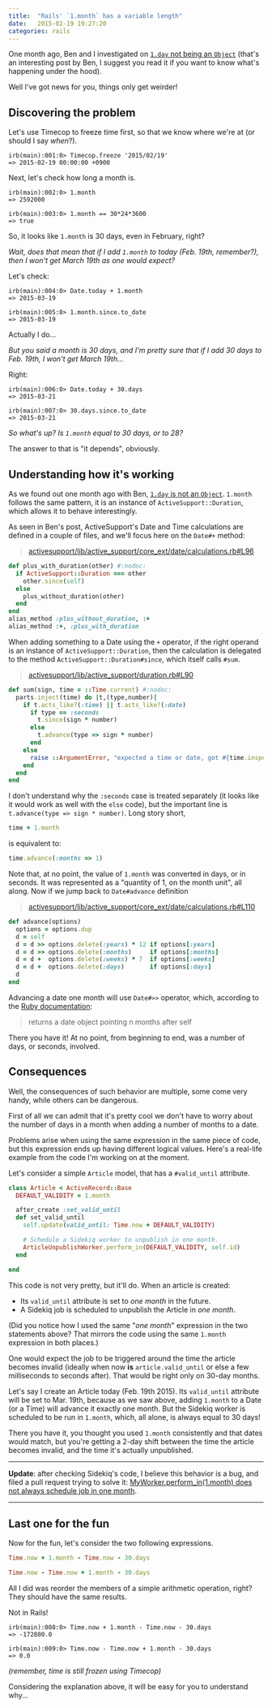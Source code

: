 ```yaml
---
title:  "Rails' `1.month` has a variable length"
date:   2015-02-19 19:27:20
categories: rails
---
```


One month ago, Ben and I investigated on [`1.day` not being an `Object`][1daynotobject]
 (that's an interesting post by Ben, I suggest you read it if you want to know
what's happening under the hood).

Well I've got news for you, things only get weirder!

## Discovering the problem

Let's use Timecop to freeze time first, so that we know where we're at (or should I
say *when*?).

```irb
irb(main):001:0> Timecop.freeze '2015/02/19'
=> 2015-02-19 00:00:00 +0900
```

Next, let's check how long a month is.

```irb
irb(main):002:0> 1.month
=> 2592000

irb(main):003:0> 1.month == 30*24*3600
=> true
```

So, it looks like `1.month` is 30 days, even in February, right?

*Wait, does that mean that if I add `1.month` to today (Feb. 19th, remember?), then I
won't get March 19th as one would expect?*

Let's check:

```irb
irb(main):004:0> Date.today + 1.month
=> 2015-03-19

irb(main):005:0> 1.month.since.to_date
=> 2015-03-19
```

Actually I do...

*But you said a month is 30 days, and I'm pretty sure that if I add 30 days to
Feb. 19th, I won't get March 19th...*

Right:

```irb
irb(main):006:0> Date.today + 30.days
=> 2015-03-21

irb(main):007:0> 30.days.since.to_date
=> 2015-03-21
```

*So what's up? Is `1.month` equal to 30 days, or to 28?*

The answer to that is "it depends", obviously.

## Understanding how it's working

As we found out one month ago with Ben, [`1.day` is not an `Object`][1daynotobject].
`1.month` follows the same pattern, it is an instance of `ActiveSupport::Duration`,
which allows it to behave interestingly.

As seen in Ben's post, ActiveSupport's Date and Time calculations are defined
in a couple of files, and we'll focus here on the `Date#+` method:

> [activesupport/lib/active_support/core_ext/date/calculations.rb#L96][datecalculations+]

```ruby
def plus_with_duration(other) #:nodoc:
  if ActiveSupport::Duration === other
    other.since(self)
  else
    plus_without_duration(other)
  end
end
alias_method :plus_without_duration, :+
alias_method :+, :plus_with_duration
```

When adding something to a Date using the `+` operator, if the right operand is an
instance of `ActiveSupport::Duration`, then the calculation is delegated to the
method `ActiveSupport::Duration#since`, which itself calls `#sum`.

> [activesupport/lib/active_support/duration.rb#L90][durationsum]

```ruby
def sum(sign, time = ::Time.current) #:nodoc:
  parts.inject(time) do |t,(type,number)|
    if t.acts_like?(:time) || t.acts_like?(:date)
      if type == :seconds
        t.since(sign * number)
      else
        t.advance(type => sign * number)
      end
    else
      raise ::ArgumentError, "expected a time or date, got #{time.inspect}"
    end
  end
end
```

I don't understand why the `:seconds` case is treated separately (it looks like it
would work as well with the `else` code), but the important line is
`t.advance(type => sign * number)`. Long story short,

```ruby
time + 1.month
```

is equivalent to:

```ruby
time.advance(:months => 1)
```

Note that, at no point, the value of `1.month` was converted in days, or in seconds.
It was represented as a "quantity of 1, on the month unit", all along.
Now if we jump back to `Date#advance` definition

> [activesupport/lib/active_support/core_ext/date/calculations.rb#L110][datecalculationsadvance]

```ruby
def advance(options)
  options = options.dup
  d = self
  d = d >> options.delete(:years) * 12 if options[:years]
  d = d >> options.delete(:months)     if options[:months]
  d = d +  options.delete(:weeks) * 7  if options[:weeks]
  d = d +  options.delete(:days)       if options[:days]
  d
end
```

Advancing a date one month will use `Date#>>` operator, which, according to the
[Ruby documentation][rubydocdate>>]:

> returns a date object pointing n months after self

There you have it! At no point, from beginning to end, was a number of days, or
seconds, involved.

## Consequences

Well, the consequences of such behavior are multiple, some come very handy, while
others can be dangerous.

First of all we can admit that it's pretty cool we don't have to worry about the
number of days in a month when adding a number of months to a date.

Problems arise when using the same expression in the same piece of code, but this
expression ends up having different logical values. Here's a real-life example from
the code I'm working on at the moment.

Let's consider a simple `Article` model, that has a `#valid_until` attribute.

```ruby
class Article < ActiveRecord::Base
  DEFAULT_VALIDITY = 1.month

  after_create :set_valid_until
  def set_valid_until
    self.update(valid_until: Time.now + DEFAULT_VALIDITY)

    # Schedule a Sidekiq worker to unpublish in one month.
    ArticleUnpublishWorker.perform_in(DEFAULT_VALIDITY, self.id)
  end

end
```

This code is not very pretty, but it'll do. When an article is created:

 - Its `valid_until` attribute is set to *one month* in the future.
 - A Sidekiq job is scheduled to unpublish the Article in *one month*.

(Did you notice how I used the same "*one month*" expression in the two statements
above? That mirrors the code using the same `1.month` expression in both places.)

One would expect the job to be triggered around the time the article becomes
invalid (ideally when now **is** `article.valid_until` or else a few milliseconds
to seconds after). That would be right only on 30-day months.

Let's say I create an Article today (Feb. 19th 2015). Its `valid_until` attribute
will be set to Mar. 19th, because as we saw above, adding `1.month` to a Date (or a
Time) will advance it exactly one month.
But the Sidekiq worker is scheduled to be run in `1.month`, which, all alone, is
always equal to 30 days!

There you have it, you thought you used `1.month` consistently and that dates would
match, but you're getting a 2-day shift between the time the article becomes
invalid, and the time it's actually unpublished.

---

**Update**: after checking Sidekiq's code, I believe this behavior is a bug,
and filed a pull request trying to solve it: [MyWorker.perform_in(1.month) does
not always schedule job in one month][sidekiqpr].

---

## Last one for the fun

Now for the fun, let's consider the two following expressions.
```ruby
Time.now + 1.month - Time.now - 30.days

Time.now - Time.now + 1.month - 30.days
```

All I did was reorder the members of a simple arithmetic operation, right? They
should have the same results.

Not in Rails!

```irb
irb(main):008:0> Time.now + 1.month - Time.now - 30.days
=> -172800.0

irb(main):009:0> Time.now - Time.now + 1.month - 30.days
=> 0.0
```
*(remember, time is still frozen using Timecop)*

Considering the explanation above, it will be easy for you to understand why...


[1daynotobject]: http://www.bnjs.co/2015/01/14/rails-date-class-durations-and-ruby-basicobject/
[datecalculations+]: https://github.com/rails/rails/blob/4-1-stable/activesupport/lib/active_support/core_ext/date/calculations.rb#L96
[durationsum]: https://github.com/rails/rails/blob/4-1-stable/activesupport/lib/active_support/duration.rb#L90
[datecalculationsadvance]: https://github.com/rails/rails/blob/4-1-stable/activesupport/lib/active_support/core_ext/date/calculations.rb#L110
[rubydocdate>>]: http://ruby-doc.org/stdlib-2.2.0/libdoc/date/rdoc/Date.html#method-i-3E-3E
[sidekiqpr]: https://github.com/mperham/sidekiq/pull/2198

